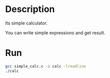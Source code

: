 # Description
Its simple calculator.

You can write simple expressions and get result.

# Run
```bash
gcc simple_calc.c -o calc -lreadline
./calc
```